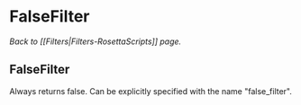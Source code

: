 # FalseFilter
*Back to [[Filters|Filters-RosettaScripts]] page.*
## FalseFilter

Always returns false. Can be explicitly specified with the name "false\_filter".

